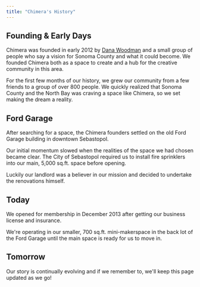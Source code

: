 ```yaml
---
title: "Chimera's History"
---
```


## Founding & Early Days

Chimera was founded in early 2012 by [Dana Woodman](/about/leadership/) and a small group of people who say a vision for Sonoma County and what it could become. We founded Chimera both as a space to create and a hub for the creative community in this area.

For the first few months of our history, we grew our community from a few friends to a group of over 800 people. We quickly realized that Sonoma County and the North Bay was craving a space like Chimera, so we set making the dream a reality.


## Ford Garage

After searching for a space, the Chimera founders settled on the old Ford Garage building in downtown Sebastopol. 

Our initial momentum slowed when the realities of the space we had chosen became clear. The City of Sebastopol required us to install fire sprinklers into our main, 5,000 sq.ft. space before opening. 

Luckily our landlord was a believer in our mission and decided to undertake the renovations himself.


## Today

We opened for membership in December 2013 after getting our business license and insurance. 

We're operating in our smaller, 700 sq.ft. mini-makerspace in the back lot of the Ford Garage until the main space is ready for us to move in.


## Tomorrow

Our story is continually evolving and if we remember to, we'll keep this page updated as we go!
